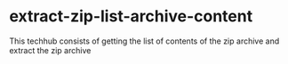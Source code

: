 # extract-zip-list-archive-content
This techhub consists of getting the list of contents of the zip archive and extract the zip archive
